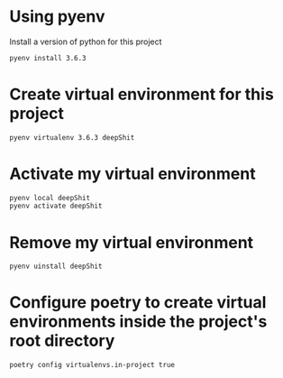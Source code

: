 # Using pyenv
Install a version of python for this project
```bash
pyenv install 3.6.3
```

# Create virtual environment for this project
```bash
pyenv virtualenv 3.6.3 deepShit
```

# Activate my virtual environment
```bash
pyenv local deepShit
pyenv activate deepShit
```

# Remove my virtual environment
```bash
pyenv uinstall deepShit
```

# Configure poetry to create virtual environments inside the project's root directory
```bash
poetry config virtualenvs.in-project true
```
